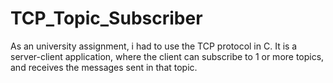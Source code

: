 # TCP_Topic_Subscriber
As an university assignment, i had to use the TCP protocol in C. It is a server-client application, where the client can subscribe to 1 or more topics, 
and receives the messages sent in that topic.
